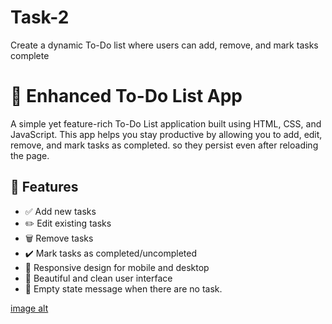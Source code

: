 # Task-2
 Create a dynamic To-Do list where users can add, remove, and mark tasks complete
# 📝 Enhanced To-Do List App

A simple yet feature-rich To-Do List application built using HTML, CSS, and JavaScript. This app helps you stay productive by allowing you to add, edit, remove, and mark tasks as completed. so they persist even after reloading the page.

## 🚀 Features

- ✅ Add new tasks
- ✏️ Edit existing tasks
- 🗑️ Remove tasks
- ✔️ Mark tasks as completed/uncompleted
- 📱 Responsive design for mobile and desktop
- 🎨 Beautiful and clean user interface
- 🌟 Empty state message when there are no task.


[image alt](https://github.com/Deepak172003/Task-2/blob/54a7a8e9889bc576966f95a8c8f78aed7ff86653/Screenshot%20(40).png)
